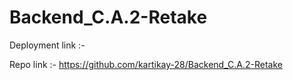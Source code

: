 # Backend_C.A.2-Retake

Deployment link :- 

Repo link :- https://github.com/kartikay-28/Backend_C.A.2-Retake